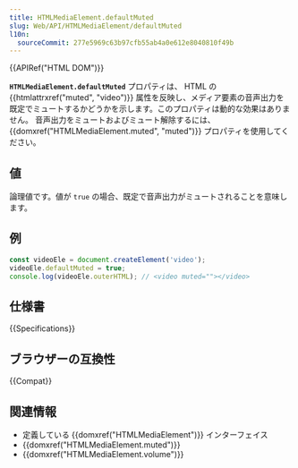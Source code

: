 ```yaml
---
title: HTMLMediaElement.defaultMuted
slug: Web/API/HTMLMediaElement/defaultMuted
l10n:
  sourceCommit: 277e5969c63b97cfb55ab4a0e612e8040810f49b
---
```


{{APIRef("HTML DOM")}}

**`HTMLMediaElement.defaultMuted`** プロパティは、 HTML の {{htmlattrxref("muted", "video")}} 属性を反映し、メディア要素の音声出力を既定でミュートするかどうかを示します。このプロパティは動的な効果はありません。 音声出力をミュートおよびミュート解除するには、{{domxref("HTMLMediaElement.muted", "muted")}} プロパティを使用してください。

## 値

論理値です。値が `true` の場合、既定で音声出力がミュートされることを意味します。

## 例

```js
const videoEle = document.createElement('video');
videoEle.defaultMuted = true;
console.log(videoEle.outerHTML); // <video muted=""></video>
```

## 仕様書

{{Specifications}}

## ブラウザーの互換性

{{Compat}}

## 関連情報

- 定義している {{domxref("HTMLMediaElement")}} インターフェイス
- {{domxref("HTMLMediaElement.muted")}}
- {{domxref("HTMLMediaElement.volume")}}
